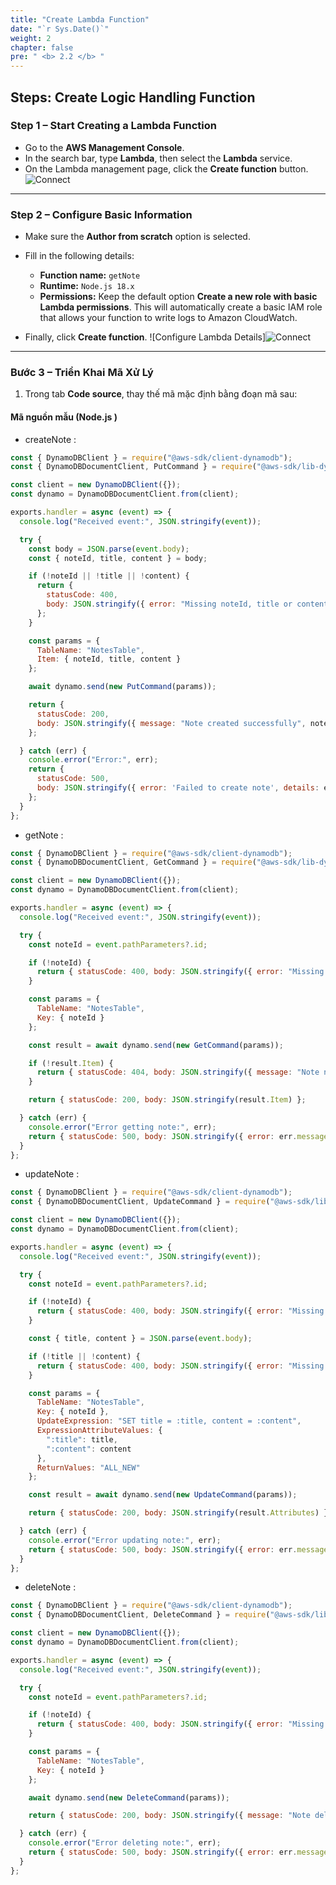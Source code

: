 ```yaml
---
title: "Create Lambda Function"
date: "`r Sys.Date()`"
weight: 2
chapter: false
pre: " <b> 2.2 </b> "
---
```


## Steps: Create Logic Handling Function

### Step 1 – Start Creating a Lambda Function
- Go to the **AWS Management Console**.
- In the search bar, type **Lambda**, then select the **Lambda** service.
- On the Lambda management page, click the **Create function** button.
![Connect](/images/3.connect/13.png)

---

### Step 2 – Configure Basic Information
- Make sure the **Author from scratch** option is selected.
- Fill in the following details:
  - **Function name:**
    `getNote`
  - **Runtime:**
    `Node.js 18.x`
  - **Permissions:**
    Keep the default option **Create a new role with basic Lambda permissions**. This will automatically create a basic IAM role that allows your function to write logs to Amazon CloudWatch.

- Finally, click **Create function**.
![Configure Lambda Details]![Connect](/images/3.connect/15.png)

---

### Bước 3 – Triển Khai Mã Xử Lý
1. Trong tab **Code source**, thay thế mã mặc định bằng đoạn mã sau:

#### Mã nguồn mẫu (Node.js )
- createNote :
``` javascript
const { DynamoDBClient } = require("@aws-sdk/client-dynamodb");
const { DynamoDBDocumentClient, PutCommand } = require("@aws-sdk/lib-dynamodb");

const client = new DynamoDBClient({});
const dynamo = DynamoDBDocumentClient.from(client);

exports.handler = async (event) => {
  console.log("Received event:", JSON.stringify(event));

  try {
    const body = JSON.parse(event.body);
    const { noteId, title, content } = body;

    if (!noteId || !title || !content) {
      return {
        statusCode: 400,
        body: JSON.stringify({ error: "Missing noteId, title or content" })
      };
    }

    const params = {
      TableName: "NotesTable",
      Item: { noteId, title, content }
    };

    await dynamo.send(new PutCommand(params));

    return {
      statusCode: 200,
      body: JSON.stringify({ message: "Note created successfully", noteId }),
    };

  } catch (err) {
    console.error("Error:", err);
    return {
      statusCode: 500,
      body: JSON.stringify({ error: 'Failed to create note', details: err.message }),
    };
  }
};
```
- getNote :

```javascript
const { DynamoDBClient } = require("@aws-sdk/client-dynamodb");
const { DynamoDBDocumentClient, GetCommand } = require("@aws-sdk/lib-dynamodb");

const client = new DynamoDBClient({});
const dynamo = DynamoDBDocumentClient.from(client);

exports.handler = async (event) => {
  console.log("Received event:", JSON.stringify(event));

  try {
    const noteId = event.pathParameters?.id;

    if (!noteId) {
      return { statusCode: 400, body: JSON.stringify({ error: "Missing noteId in pathParameters" }) };
    }

    const params = {
      TableName: "NotesTable",
      Key: { noteId }
    };

    const result = await dynamo.send(new GetCommand(params));

    if (!result.Item) {
      return { statusCode: 404, body: JSON.stringify({ message: "Note not found" }) };
    }

    return { statusCode: 200, body: JSON.stringify(result.Item) };

  } catch (err) {
    console.error("Error getting note:", err);
    return { statusCode: 500, body: JSON.stringify({ error: err.message }) };
  }
};

```
- updateNote :

```javascript
const { DynamoDBClient } = require("@aws-sdk/client-dynamodb");
const { DynamoDBDocumentClient, UpdateCommand } = require("@aws-sdk/lib-dynamodb");

const client = new DynamoDBClient({});
const dynamo = DynamoDBDocumentClient.from(client);

exports.handler = async (event) => {
  console.log("Received event:", JSON.stringify(event));

  try {
    const noteId = event.pathParameters?.id;

    if (!noteId) {
      return { statusCode: 400, body: JSON.stringify({ error: "Missing noteId in pathParameters" }) };
    }

    const { title, content } = JSON.parse(event.body);

    if (!title || !content) {
      return { statusCode: 400, body: JSON.stringify({ error: "Missing title or content" }) };
    }

    const params = {
      TableName: "NotesTable",
      Key: { noteId },
      UpdateExpression: "SET title = :title, content = :content",
      ExpressionAttributeValues: {
        ":title": title,
        ":content": content
      },
      ReturnValues: "ALL_NEW"
    };

    const result = await dynamo.send(new UpdateCommand(params));

    return { statusCode: 200, body: JSON.stringify(result.Attributes) };

  } catch (err) {
    console.error("Error updating note:", err);
    return { statusCode: 500, body: JSON.stringify({ error: err.message }) };
  }
};
```
- deleteNote :

```javascript
const { DynamoDBClient } = require("@aws-sdk/client-dynamodb");
const { DynamoDBDocumentClient, DeleteCommand } = require("@aws-sdk/lib-dynamodb");

const client = new DynamoDBClient({});
const dynamo = DynamoDBDocumentClient.from(client);

exports.handler = async (event) => {
  console.log("Received event:", JSON.stringify(event));

  try {
    const noteId = event.pathParameters?.id;

    if (!noteId) {
      return { statusCode: 400, body: JSON.stringify({ error: "Missing noteId in pathParameters" }) };
    }

    const params = {
      TableName: "NotesTable",
      Key: { noteId }
    };

    await dynamo.send(new DeleteCommand(params));

    return { statusCode: 200, body: JSON.stringify({ message: "Note deleted" }) };

  } catch (err) {
    console.error("Error deleting note:", err);
    return { statusCode: 500, body: JSON.stringify({ error: err.message }) };
  }
};
```